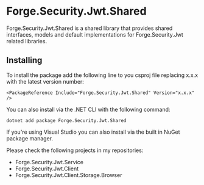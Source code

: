 # Forge.Security.Jwt.Shared
Forge.Security.Jwt.Shared is a shared library that provides shared interfaces, models and default implementations for Forge.Security.Jwt related libraries.


## Installing

To install the package add the following line to you csproj file replacing x.x.x with the latest version number:

```
<PackageReference Include="Forge.Security.Jwt.Shared" Version="x.x.x" />
```

You can also install via the .NET CLI with the following command:

```
dotnet add package Forge.Security.Jwt.Shared
```

If you're using Visual Studio you can also install via the built in NuGet package manager.


Please check the following projects in my repositories:
- Forge.Security.Jwt.Service
- Forge.Security.Jwt.Client
- Forge.Security.Jwt.Client.Storage.Browser
